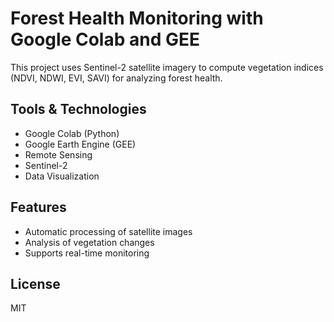 # Forest Health Monitoring with Google Colab and GEE

This project uses Sentinel-2 satellite imagery to compute vegetation indices (NDVI, NDWI, EVI, SAVI) for analyzing forest health.

## Tools & Technologies
- Google Colab (Python)
- Google Earth Engine (GEE)
- Remote Sensing
- Sentinel-2
- Data Visualization

## Features
- Automatic processing of satellite images
- Analysis of vegetation changes
- Supports real-time monitoring

## License
MIT
